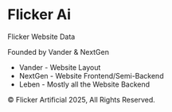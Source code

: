 
# Flicker Ai

Flicker Website Data

Founded by Vander & NextGen

- Vander - Website Layout
- NextGen - Website Frontend/Semi-Backend
- Leben - Mostly all the Website Backend

©️ Flicker Artificial 2025, All Rights Reserved.

